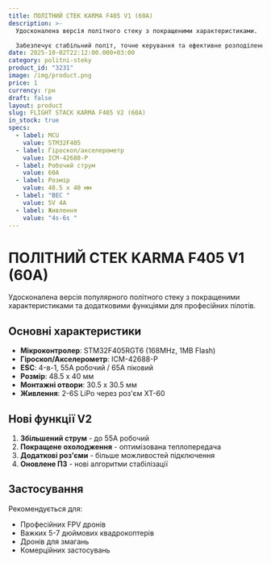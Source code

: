 ```yaml
---
title: ПОЛІТНИЙ СТЕК KARMA F405 V1 (60A)
description: >-
  Удосконалена версія політного стеку з покращеними характеристиками.

  Забезпечує стабільний політ, точне керування та ефективне розподілення потужності до моторів. 
date: 2025-10-02T22:12:00.000+03:00
category: politni-steky
product_id: "3231"
image: /img/product.png
price: 1
currency: грн
draft: false
layout: product
slug: FLIGHT STACK KARMA F405 V2 (60A)
in_stock: true
specs:
  - label: MCU
    value: STM32F405
  - label: Гіроскоп/акселерометр
    value: ICM-42688-P
  - label: Робочий струм
    value: 60А
  - label: Розмір
    value: 48.5 x 40 мм
  - label: "BEC "
    value: 5V 4A
  - label: Живлення
    value: "4s-6s "
---
```


# ПОЛІТНИЙ СТЕК KARMA F405 V1 (60A)

Удосконалена версія популярного політного стеку з покращеними характеристиками та додатковими функціями для професійних пілотів.

## Основні характеристики

- **Мікроконтролер**: STM32F405RGT6 (168MHz, 1MB Flash)
- **Гіроскоп/Акселерометр**: ICM-42688-P
- **ESC**: 4-в-1, 55А робочий / 65А піковий
- **Розмір**: 48.5 x 40 мм
- **Монтажні отвори**: 30.5 x 30.5 мм
- **Живлення**: 2-6S LiPo через роз'єм XT-60

## Нові функції V2

1. **Збільшений струм** - до 55А робочий
2. **Покращене охолодження** - оптимізована теплопередача
3. **Додаткові роз'єми** - більше можливостей підключення
4. **Оновлене ПЗ** - нові алгоритми стабілізації

## Застосування

Рекомендується для:

- Професійних FPV дронів
- Важких 5-7 дюймових квадрокоптерів
- Дронів для змагань
- Комерційних застосувань
